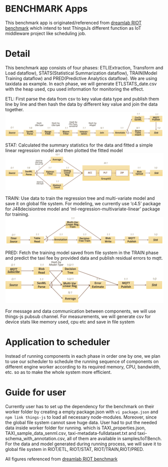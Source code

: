 # BENCHMARK Apps 
This benchmark app is originated/referenced from [dreamlab RIOT benchmark]( https://github.com/dream-lab/riot-bench) which intend to test ThingsJs different function as IoT middleware project like scheduling job.

# Detail 
This benchmark app consists of four phases: ETL(Extraction, Transform and Load dataflow), STATS(Statistical Summarization dataflow), TRAIN(Model Training dataflow) and PRED(Predictive Analytics dataflow). We are using taxidata as example. In each phase, we will generate ETLSTATS_date.csv with the heap used, cpu used information for monitoring the effect. 


ETL: 
First parse the data from csv to key value data type and publish them line by line and then hash the data by different key value and join the data together. 
 ![FCAST](https://github.com/anshuiisc/FIG/blob/master/ETL-1.png)


STAT: 
Calculated the summary statistics for the data and fitted a simple linear regression model and then plotted the fitted model 
![FCAST](https://github.com/anshuiisc/FIG/blob/master/stats-1.png)


TRAIN: 
Use data to train the regression tree and multi-variate model and save it on global file system. For modeling, we currently use ‘c4.5’ package for J48decisiontree model and ‘ml-regression-multivariate-linear’ package for training. 
 ![FCAST](https://github.com/anshuiisc/FIG/blob/master/Train-1.png)

PRED:
Fetch the training model saved from file system in the TRAIN phase and predict the taxi fee by provided data and publish residual errors to mqtt. 
![FCAST](https://github.com/anshuiisc/FIG/blob/master/pred-1.png)

For message and data communication between components, we will use things-js pubsub channel. For measurements, we will generate csv for device stats like memory used, cpu etc and save in file system 


# Application to scheduler 
Instead of running components in each phase in order one by one, we plan to use our scheduler to schedule the running sequence of components on different engine worker according to its required memory, CPU, bandwidth, etc. so as to make the whole system more efficient. 

# Guide for user
Currently user has to set up the dependency for the benchmark on their worker folder by creating a empty package.json with ```vi package.json``` and ```npm link things-js``` to load all necessary node-modules. Moreover, since the global file system cannot save huge data. User had to put the needed data inside worker folder for running. which is TAXI_properties.json, TAXI_sample_data_senml.csv, taxi-metadata-fulldataset.txt and taxi-schema_with_annotation.csv, all of them are available in samples/IoTBench.
For the data and model generated during running process, we will save it to global file system in RIOT/ETL, RIOT/STAT, RIOT/TRAIN,RIOT/PRED.


All figures referenced from [dreamlab RIOT benchmark]( https://github.com/dream-lab/riot-bench)


